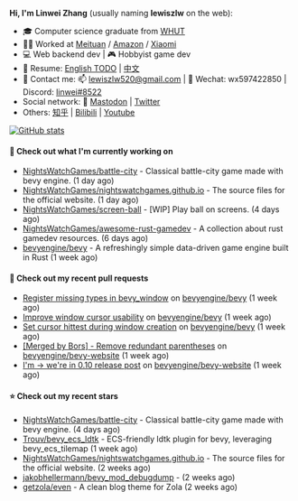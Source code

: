 **Hi, I'm Linwei Zhang** (usually naming **lewiszlw** on the web):
- 🎓 Computer science graduate from [WHUT](https://en.wikipedia.org/wiki/Wuhan_University_of_Technology)
- 👨‍💻 Worked at [Meituan](https://about.meituan.com/home) / [Amazon](https://www.amazon.com/) / [Xiaomi](https://www.mi.com/)
- 💻 Web backend dev | 🎮 Hobbyist game dev
- 📄 Resume: [English TODO](https://github.com/lewiszlw/lewiszlw/blob/main/Resume_EN.md) | [中文](https://github.com/lewiszlw/lewiszlw/blob/main/Resume_CN.md)
- 📱 Contact me: 📫 [lewiszlw520@gmail.com](mailto:lewiszlw520@gmail.com) | 💬 Wechat: wx597422850 | Discord: [linwei#8522](http://discordapp.com/users/891664307035713576)
- Social network: 🦣 [Mastodon](https://mastodon.world/@lewiszlw) | [Twitter](https://twitter.com/lewiszlw)
- Others: [知乎](https://www.zhihu.com/people/tian-qian-zhu-wu-ya) | [Bilibili](https://space.bilibili.com/43876861) | [Youtube](https://www.youtube.com/channel/UCnvri1tqAjxsp9nGQ63zUNw)

[![GitHub stats](https://github-readme-stats.vercel.app/api?username=lewiszlw&count_private=true&show_icons=true&theme=solarized-dark&include_all_commits=true)](https://github.com/anuraghazra/github-readme-stats)

#### 👷 Check out what I'm currently working on

- [NightsWatchGames/battle-city](https://github.com/NightsWatchGames/battle-city) - Classical battle-city game made with bevy engine. (1 day ago)
- [NightsWatchGames/nightswatchgames.github.io](https://github.com/NightsWatchGames/nightswatchgames.github.io) - The source files for the official website. (1 day ago)
- [NightsWatchGames/screen-ball](https://github.com/NightsWatchGames/screen-ball) - [WIP] Play ball on screens. (4 days ago)
- [NightsWatchGames/awesome-rust-gamedev](https://github.com/NightsWatchGames/awesome-rust-gamedev) - A collection about rust gamedev resources. (6 days ago)
- [bevyengine/bevy](https://github.com/bevyengine/bevy) - A refreshingly simple data-driven game engine built in Rust (1 week ago)

#### 🔨 Check out my recent pull requests

- [Register missing types in bevy_window](https://github.com/bevyengine/bevy/pull/7993) on [bevyengine/bevy](https://github.com/bevyengine/bevy) (1 week ago)
- [Improve window cursor usability](https://github.com/bevyengine/bevy/pull/7968) on [bevyengine/bevy](https://github.com/bevyengine/bevy) (1 week ago)
- [Set cursor hittest during window creation](https://github.com/bevyengine/bevy/pull/7966) on [bevyengine/bevy](https://github.com/bevyengine/bevy) (1 week ago)
- [[Merged by Bors] - Remove redundant parentheses](https://github.com/bevyengine/bevy-website/pull/594) on [bevyengine/bevy-website](https://github.com/bevyengine/bevy-website) (1 week ago)
- [I&#39;m -&gt; we&#39;re in 0.10 release post](https://github.com/bevyengine/bevy-website/pull/592) on [bevyengine/bevy-website](https://github.com/bevyengine/bevy-website) (1 week ago)

#### ⭐ Check out my recent stars

- [NightsWatchGames/battle-city](https://github.com/NightsWatchGames/battle-city) - Classical battle-city game made with bevy engine. (4 days ago)
- [Trouv/bevy_ecs_ldtk](https://github.com/Trouv/bevy_ecs_ldtk) - ECS-friendly ldtk plugin for bevy, leveraging bevy_ecs_tilemap (1 week ago)
- [NightsWatchGames/nightswatchgames.github.io](https://github.com/NightsWatchGames/nightswatchgames.github.io) - The source files for the official website. (2 weeks ago)
- [jakobhellermann/bevy_mod_debugdump](https://github.com/jakobhellermann/bevy_mod_debugdump) -  (2 weeks ago)
- [getzola/even](https://github.com/getzola/even) - A clean blog theme for Zola (2 weeks ago)
